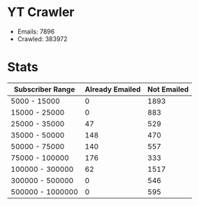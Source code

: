 # YT Crawler
- Emails: 7896
- Crawled: 383972

# Stats
| Subscriber Range  | Already Emailed | Not Emailed |
|-------|-------|-------|
| 5000 - 15000 | 0 | 1893 |
| 15000 - 25000 | 0 | 883 |
| 25000 - 35000 | 47 | 529 |
| 35000 - 50000 | 148 | 470 |
| 50000 - 75000 | 140 | 557 |
| 75000 - 100000 | 176 | 333 |
| 100000 - 300000 | 62 | 1517 |
| 300000 - 500000 | 0 | 546 |
| 500000 - 1000000 | 0 | 595 |
